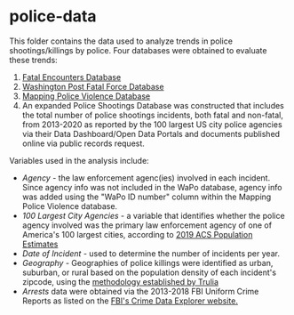 # police-data
This folder contains the data used to analyze trends in police shootings/killings by police. Four databases were obtained to evaluate these trends:
1. [Fatal Encounters Database](https://fatalencounters.org/)
2. [Washington Post Fatal Force Database](https://github.com/washingtonpost/data-police-shootings/blob/master/fatal-police-shootings-data.csv)
3. [Mapping Police Violence Database](https://mappingpoliceviolence.org/s/MPVDatasetDownload.xlsx)
4. An expanded Police Shootings Database was constructed that includes the total number of police shootings incidents, both fatal and non-fatal, from 2013-2020 as reported by the 100 largest US city police agencies via their Data Dashboard/Open Data Portals and documents published online via public records request.

Variables used in the analysis include:
- *Agency* - the law enforcement agenc(ies) involved in each incident. Since agency info was not included in the WaPo database, agency info was added using the "WaPo ID number" column within the Mapping Police Violence database. 
- *100 Largest City Agencies* - a variable that identifies whether the police agency involved was the primary law enforcement agency of one of America's 100 largest cities, according to [2019 ACS Population Estimates](https://data.census.gov/cedsci/table?q=United%20States&g=0100000US.160000&tid=ACSDT1Y2019.B01003&hidePreview=true)
- *Date of Incident* - used to determine the number of incidents per year.
- *Geography* - Geographies of police killings were identified as urban, suburban, or rural based on the population density of each incident's zipcode, using the [methodology established by Trulia](http://jedkolko.com/wp-content/uploads/2015/05/full-ZCTA-urban-suburban-rural-classification.xlsx)
- *Arrests* data were obtained via the 2013-2018 FBI Uniform Crime Reports as listed on the [FBI's Crime Data Explorer website.](https://crime-data-explorer.fr.cloud.gov/explorer/national/united-states/arrest)
